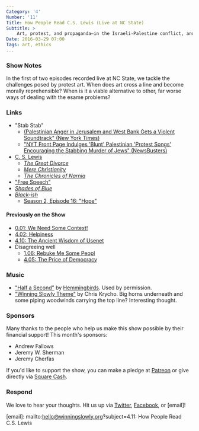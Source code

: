 ```yaml
---
Category: '4'
Number: '11'
Title: How People Read C.S. Lewis (Live at NC State)
Subtitle: >
    Art, protest, and propaganda—in the Israeli-Palestine conflict, and in general
Date: 2016-03-29 07:00
Tags: art, ethics
...
```


### Show Notes

In the first of two episodes recorded live at NC State, we tackle the challenges posed by protest art. When does art cross a line and become morally reprehensible? When is it a viable alternative to other, far worse ways of dealing with the esame problems?


### Links

- "Stab Stab"
    + [(Palestinian Anger in Jerusalem and West Bank Gets a Violent Soundtrack" (New York Times)](http://www.nytimes.com/2015/10/23/world/middleeast/palestinians-israel-stabbings-shootings.html?_r=1)
    + ["NYT Front Page Indulges 'Blunt' Palestinian 'Protest Songs' Encouraging the Stabbing Murder of Jews" (NewsBusters)](http://www.newsbusters.org/blogs/nb/clay-waters/2015/10/24/nyt-front-page-indulges-blunt-palestinian-protest-songs-encouraging)
- [C. S. Lewis](https://www.cslewis.com/us)
    + [_The Great Divorce_](http://www.alibris.com/The-Great-Divorce-C-S-Lewis/book/2694905?matches=253)
    + [_Mere Christianity_](http://www.alibris.com/Mere-Christianity-C-S-Lewis/book/4309983?matches=681)
    + [_The Chronicles of Narnia_](http://www.alibris.com/The-Chronicles-of-Narnia-C-S-Lewis/book/1092061?matches=783)
- ["Free Speech"](https://xkcd.com/1357/)
- [_Shades of Blue_](http://www.imdb.com/title/tt4118584/)
- [_Black-ish_](http://www.imdb.com/title/tt3487356/?ref_=fn_al_tt_1)
    + [Season 2, Episode 16: "Hope"](http://www.imdb.com/title/tt4831844/?ref_=ttep_ep16)


#### Previously on the Show

- [0.01: We Need Some Context!](http://www.winningslowly.org/0.01)
- [4.02: Helpiness](http://www.winningslowly.org/4.02/)
- [4.10: The Ancient Wisdom of Usenet](http://www.winningslowly.org/4.10/)
- Disagreeing well
    + [1.06: Rebuke Me Some Peopl](http://www.winningslowly.org/1.06/)
    + [4.05: The Price of Democracy](http://www.winningslowly.org/4.05/)


### Music

  - ["Half a Second"] by [Hemmingbirds]. Used by permission.
  - ["Winning Slowly Theme"] by Chris Krycho. Big horns underneath and some piping woodwinds carrying the top line? Interesting thought.

["Half a Second"]: https://soundcloud.com/hemmingbirds/half-a-second
[Hemmingbirds]: https://soundcloud.com/hemmingbirds
["Winning Slowly Theme"]: //soundcloud.com/chriskrycho/winning-slowly


### Sponsors

Many thanks to the people who help us make this show possible by their financial support! This month's sponsors:

  - Andrew Fallows
  - Jeremy W. Sherman
  - Jeremy Cherfas

If you'd like to support the show, you can make a pledge at [Patreon] or give directly via [Square Cash].

[Patreon]: //www.patreon.com/winningslowly
[Square Cash]: //cash.me/$winningslowly


### Respond

We love to hear your thoughts. Hit us up via [Twitter], [Facebook], or [email]!

[Twitter]: //www.twitter.com/winningslowly
[Facebook]: //www.facebook.com/winningslowlypodcast
[email]: mailto:hello@winningslowly.org?subject=4.11: How People Read C.S. Lewis
